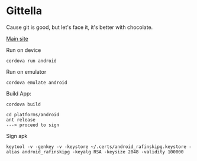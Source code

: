 Gittella
=============

Cause git is good, but let's face it, it's better with chocolate.

[Main site](http://gitella.herokuapp.com)


Run on device
````
cordova run android
````
Run on emulator 
````
cordova emulate android
````
Build App:
````
cordova build

cd platforms/android 
ant release
---> proceed to sign
````

Sign apk 
````
keytool -v -genkey -v -keystore ~/.certs/android_rafinskipg.keystore -alias android_rafinskipg -keyalg RSA -keysize 2048 -validity 100000
`````